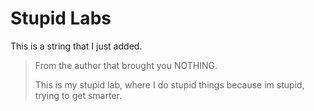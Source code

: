 # Stupid Labs

This is a string that I just added.

> From the author that brought you NOTHING.
>
> This is my stupid lab, where I do stupid things because im stupid,
> trying to get smarter.
